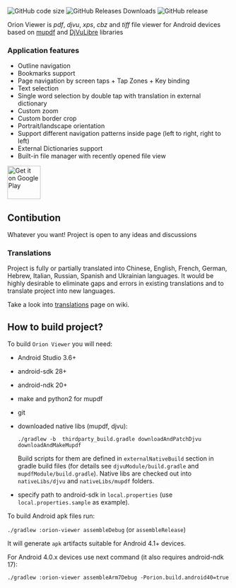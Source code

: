 ![GitHub code size](https://img.shields.io/github/languages/code-size/max-kammerer/orion-viewer.svg)
![GitHub Releases Downloads](https://img.shields.io/github/downloads/max-kammerer/orion-viewer/total.svg?label=GitHub%20Releases%20Downloads)
![GitHub release](https://img.shields.io/github/release/max-kammerer/orion-viewer.svg)

Orion Viewer is *pdf*, *djvu*, *xps*, *cbz* and *tiff* file viewer for Android
devices based on
[mupdf](https://mupdf.com) and
[DjVuLibre](https://sourceforge.net/p/djvu/djvulibre-git/ci/master/tree/)
libraries

### Application features
* Outline navigation
* Bookmarks support
* Page navigation by screen taps + Tap Zones + Key binding
* Text selection
* Single word selection by double tap with translation in external dictionary
* Custom zoom
* Custom border crop
* Portrait/landscape orientation
* Support different navigation patterns inside page (left to right, right to left)
* External Dictionaries support
* Built-in file manager with recently opened file view

<a href='https://play.google.com/store/apps/details?id=universe.constellation.orion.viewer&hl=en&pcampaignid=pcampaignidMKT-Other-global-all-co-prtnr-py-PartBadge-Mar2515-1'>
<img alt='Get it on Google Play' src='https://play.google.com/intl/en_us/badges/static/images/badges/en_badge_web_generic.png' height=75px/>
</a>

## Contibution

Whatever you want! Project is open to any ideas and discussions

### Translations

Project is fully or partially translated into Chinese, English, French, German, Hebrew, Italian, Russian, Spanish and Ukrainian languages.
It would be highly desirable to eliminate gaps and errors in existing translations and to translate project into new languages.

Take a look into
[translations](https://github.com/max-kammerer/orion-viewer/wiki/Translations) page on wiki.

## How to build project?

To build `Orion Viewer` you will need:

 * Android Studio 3.6+
 * android-sdk 28+
 * android-ndk 20+
 * make and python2 for mupdf
 * git

 * downloaded native libs (mupdf, djvu):

    `./gradlew -b  thirdparty_build.gradle downloadAndPatchDjvu downloadAndMakeMupdf`

    Build scripts for them are defined in `externalNativeBuild` section in gradle build files
    (for details see `djvuModule/build.gradle` and `mupdfModule/build.gradle`).
    Native libs are checked out into `nativeLibs/djvu` and `nativeLibs/mupdf` folders.

 * specify path to android-sdk in `local.properties` (use `local.properties.sample` as example).

 To build Android apk files run:

 `./gradlew :orion-viewer assembleDebug` (or `assembleRelease`)

 It will generate `apk` artifacts suitable for Android 4.1+ devices.

 For Android 4.0.x devices use next command (it also requires android-ndk 17):

 `./gradlew :orion-viewer assembleArm7Debug -Porion.build.android40=true`
